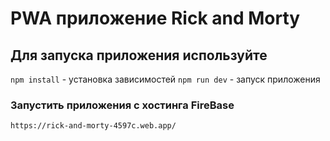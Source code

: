 # PWA приложение Rick and Morty

## Для запуска приложения используйте

`npm install` - установка зависимостей
`npm run dev` - запуск приложения

### Запустить приложения с хостинга FireBase

`https://rick-and-morty-4597c.web.app/`
